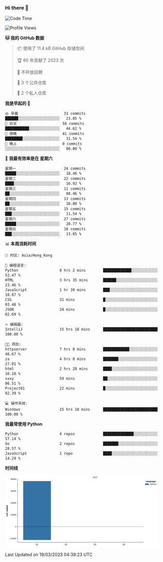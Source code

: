 ### Hi there 👋

<!--
**Mrzqd/Mrzqd** is a ✨ _special_ ✨ repository because its `README.md` (this file) appears on your GitHub profile.

Here are some ideas to get you started:

- 🔭 I’m currently working on ...
- 🌱 I’m currently learning ...
- 👯 I’m looking to collaborate on ...
- 🤔 I’m looking for help with ...
- 💬 Ask me about ...
- 📫 How to reach me: ...
- 😄 Pronouns: ...
- ⚡ Fun fact: ...
-->
<!--START_SECTION:waka-->
![Code Time](http://img.shields.io/badge/Code%20Time-67%20hrs%2036%20mins-blue)

![Profile Views](http://img.shields.io/badge/%E4%B8%AA%E4%BA%BA%E8%B5%84%E6%96%99%E8%A7%82%E7%9C%8B%E6%AC%A1%E6%95%B0-9-blue)

**🐱 我的 GitHub 数据** 

> 📦  使用了 11.4 kB GitHub 存储空间 
 > 
> 🏆 60 年贡献了 2023 次
 > 
> 🚫 不开放招聘
 > 
> 📜 3 个公共仓库 
 > 
> 🔑 2 个私人仓库 
 > 
**我是早起的 🐤** 

```text
🌞 早晨                     31 commits          ██████░░░░░░░░░░░░░░░░░░░   23.85 % 
🌆 白天                     58 commits          ███████████░░░░░░░░░░░░░░   44.62 % 
🌃 傍晚                     41 commits          ████████░░░░░░░░░░░░░░░░░   31.54 % 
🌙 晚上                     0 commits           ░░░░░░░░░░░░░░░░░░░░░░░░░   00.00 % 
```
📅 **我最有效率是在 星期六** 

```text
星期一                      24 commits          █████░░░░░░░░░░░░░░░░░░░░   18.46 % 
星期二                      22 commits          ████░░░░░░░░░░░░░░░░░░░░░   16.92 % 
星期三                      11 commits          ██░░░░░░░░░░░░░░░░░░░░░░░   08.46 % 
星期四                      13 commits          ██░░░░░░░░░░░░░░░░░░░░░░░   10.00 % 
星期五                      15 commits          ███░░░░░░░░░░░░░░░░░░░░░░   11.54 % 
星期六                      27 commits          █████░░░░░░░░░░░░░░░░░░░░   20.77 % 
星期日                      18 commits          ███░░░░░░░░░░░░░░░░░░░░░░   13.85 % 
```


📊 **本周消耗时间** 

```text
🕑︎ 时区: Asia/Hong_Kong

💬 编程语言: 
Python                   8 hrs 2 mins        █████████████░░░░░░░░░░░░   52.47 % 
HTML                     3 hrs 35 mins       ██████░░░░░░░░░░░░░░░░░░░   23.46 % 
JavaScript               1 hr 39 mins        ███░░░░░░░░░░░░░░░░░░░░░░   10.87 % 
CSS                      31 mins             █░░░░░░░░░░░░░░░░░░░░░░░░   03.48 % 
JSON                     24 mins             █░░░░░░░░░░░░░░░░░░░░░░░░   02.69 % 

🔥 编辑器: 
IntelliJ                 15 hrs 18 mins      █████████████████████████   100.00 % 

🐱‍💻 项目: 
httpserver               7 hrs 8 mins        ████████████░░░░░░░░░░░░░   46.67 % 
za                       4 hrs 8 mins        ███████░░░░░░░░░░░░░░░░░░   27.01 % 
html                     2 hrs 28 mins       ████░░░░░░░░░░░░░░░░░░░░░   16.18 % 
xxxy                     59 mins             ██░░░░░░░░░░░░░░░░░░░░░░░   06.51 % 
Project01                22 mins             █░░░░░░░░░░░░░░░░░░░░░░░░   02.39 % 

💻 操作系统: 
Windows                  15 hrs 18 mins      █████████████████████████   100.00 % 
```

**我最常使用 Python** 

```text
Python                   4 repos             ██████████████░░░░░░░░░░░   57.14 % 
Go                       2 repos             ███████░░░░░░░░░░░░░░░░░░   28.57 % 
JavaScript               1 repo              ████░░░░░░░░░░░░░░░░░░░░░   14.29 % 
```



**时间线**

![Lines of Code chart](https://raw.githubusercontent.com/Mrzqd/Mrzqd/main/assets/bar_graph.png)


 Last Updated on 19/03/2023 04:39:23 UTC
<!--END_SECTION:waka-->
